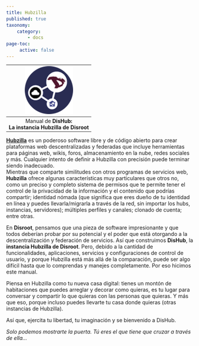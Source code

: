 ```yaml
---
title: Hubzilla
published: true
taxonomy:
    category:
        - docs
page-toc:
     active: false
---
```

|![](en/round_logo.png)|
|:--:|
|Manual de **DisHub:<br>La instancia Hubzilla de Disroot**|

[**Hubzilla**](https://project.hubzilla.org/page/hubzilla/hubzilla-project) es un poderoso software libre y de código abierto para crear plataformas web descentralizadas y federadas que incluye herramientas para páginas web, wikis, foros, almacenamiento en la nube, redes sociales y más. Cualquier intento de definir a Hubzilla con precisión puede terminar siendo inadecuado.<br>
Mientras que comparte similitudes con otros programas de servicios web, **Hubzilla** ofrece algunas características muy particulares que otros no, como un preciso y completo sistema de permisos que te permite tener el control de la privacidad de la información y el contenido que podrías compartir; identidad nómada (que significa que eres dueño de tu identidad en línea y puedes llevarla/migrarla a través de la red, sin importar los hubs, instancias, servidores); múltiples perfiles y canales; clonado de cuenta; entre otras.

En **Disroot**, pensamos que una pieza de software impresionante y que todos deberían probar por su potencial y el poder que está otorgando a la descentralización y federación de servicios. Así que construimos **DisHub**, la **instancia Hubzilla de Disroot**. Pero, debido a la cantidad de funcionalidades, aplicaciones, servicios y configuraciones de control de usuario, y porque Hubzilla está más allá de la comparación, puede ser algo difícil hasta que lo comprendas y manejes completamente. Por eso hicimos este manual.

Piensa en Hubzilla como tu nueva casa digital: tienes un montón de habitaciones que puedes arreglar y decorar como quieras, es tu lugar para conversar y compartir lo que quieras con las personas que quieras. Y más que eso, porque incluso puedes llevarte tu casa donde quieras (otras instancias de Hubzilla).

Así que, ejercita tu libertad, tu imaginación y se bienvenido a DisHub.

*Solo podemos mostrarte la puerta. Tú eres el que tiene que cruzar a través de ella...*

